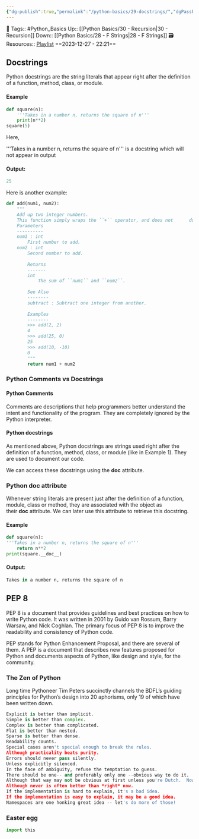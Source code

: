 ```yaml
---
{"dg-publish":true,"permalink":"/python-basics/29-docstrings/","dgPassFrontmatter":true,"noteIcon":"3","created":"2023-12-27T22:21:33.715+05:30","updated":"2023-12-28T15:04:30.396+05:30"}
---
```


🧶 Tags:: #Python_Basics 
Up:: [[Python Basics/30 - Recursion\|30 - Recursion]]
Down:: [[Python Basics/28 - F Strings\|28 - F Strings]]
🗃 Resources:: [Playlist](https://www.youtube.com/playlist?list=PLu0W_9lII9agwh1XjRt242xIpHhPT2llg)
==2023-12-27 - 22:21==

## Docstrings
Python docstrings are the string literals that appear right after the definition of a function, method, class, or module.

#### Example
```python
def square(n):
	'''Takes in a number n, returns the square of n'''
	print(n**2)
square(5)
```

Here,

'''Takes in a number n, returns the square of n''' is a docstring which will not appear in output

#### Output:
```python
25
```

Here is another example:
```python
def add(num1, num2):
	"""
	Add up two integer numbers.
	This function simply wraps the ``+`` operator, and does not      do anything interesting, except for illustrating what      the docstring of a very simple function looks like.
	Parameters
	----------
	num1 : int
		First number to add.
	num2 : int
		Second number to add.
		
		Returns
		-------
		int
			The sum of ``num1`` and ``num2``.
			
		See Also
		--------
		subtract : Subtract one integer from another.
		
		Examples
		--------
		>>> add(2, 2)
		4
		>>> add(25, 0)
		25
		>>> add(10, -10)
		0
		"""
		return num1 + num2
```

### Python Comments vs Docstrings

#### Python Comments
Comments are descriptions that help programmers better understand the intent and functionality of the program. They are completely ignored by the Python interpreter.

#### Python docstrings
As mentioned above, Python docstrings are strings used right after the definition of a function, method, class, or module (like in Example 1). They are used to document our code.

We can access these docstrings using the **doc** attribute.

### Python **doc** attribute
Whenever string literals are present just after the definition of a function, module, class or method, they are associated with the object as their **doc** attribute. We can later use this attribute to retrieve this docstring.

#### Example
```python
def square(n):
'''Takes in a number n, returns the square of n'''
	return n**2
print(square.__doc__)
```

#### Output:
```python
Takes in a number n, returns the square of n
```

## PEP 8
PEP 8 is a document that provides guidelines and best practices on how to write Python code. It was written in 2001 by Guido van Rossum, Barry Warsaw, and Nick Coghlan. The primary focus of PEP 8 is to improve the readability and consistency of Python code.

PEP stands for Python Enhancement Proposal, and there are several of them. A PEP is a document that describes new features proposed for Python and documents aspects of Python, like design and style, for the community.

### The Zen of Python
Long time Pythoneer Tim Peters succinctly channels the BDFL’s guiding principles for Python’s design into 20 aphorisms, only 19 of which have been written down.

```python
Explicit is better than implicit.
Simple is better than complex.
Complex is better than complicated.
Flat is better than nested.
Sparse is better than dense.
Readability counts.
Special cases aren't special enough to break the rules.
Although practicality beats purity.
Errors should never pass silently.
Unless explicitly silenced.
In the face of ambiguity, refuse the temptation to guess.
There should be one-- and preferably only one --obvious way to do it.
Although that way may not be obvious at first unless you're Dutch.  Now is better than never.
Although never is often better than *right* now.
If the implementation is hard to explain, it's a bad idea.
If the implementation is easy to explain, it may be a good idea.
Namespaces are one honking great idea -- let's do more of those!
```

### Easter egg
```python
import this
```